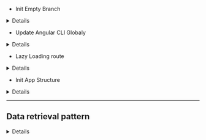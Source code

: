 - Init Empty Branch

<details>

```js
git switch --orphan test3
git commit --allow-empty -m "Initial"
git push -u origin test3
New-Item .gitignore
New-Item README.md
mkdir test3
cd test3
ng new RxJs --directory ./

```

</details>

- Update Angular CLI Globaly

<details>

```js
npm uninstall -g angular-cli
npm cache clean or npm cache verify // (if npm > 5) ~clean -f
npm install -g @angular/cli@latest
```

</details>

- Lazy Loading route

<details>

```js
ng generate module login --route login --module app.module
// OR THE SAME
ng g m login --routing
// res → login/login-routing.module.ts & login/login.module.ts
ng g c login
// res → login/login.component/html/scss/spec.ts/ts

```

</details>

- Init App Structure

<details>

```js
ng g c views/home/welcome --flat --skip-tests --inline-style --dry-run
ng g s views/product-categories/product-category --skip-tests --dry-run
ng g i views/product-categories/product-category --dry-run
g g c views/products/product-list --flat --skip-tests
ng g i views/products/product --dry-run
ng g s views/products/product --skip-tests --dry-run
ng g m views/products/product --flat --dry-run
ng g c views/products/product-list-alt/product-detail --flat --skip-tests --inline-style --dry-run
ng g c views/products/product-list-alt/product-list-alt --flat --skip-tests --inline-style --dry-run
ng g c views/products/product-list-alt/product-shell --flat --skip-tests --inline-style --dry-run
ng g s suppliers/supplier --skip-tests --dry-run

npm i angular-in-memory-web-api

ng g c views/error-page/page-not-found --flat --skip-tests --inline-style --inline-template --dry-run

npm i bootstrap
```

![Alt text](test3/src/readmeAssets/init-rxjs-app.png)

</details>

---

## Data retrieval pattern

<details>

- procedural

<details>
// interface

![Alt text](test3/src/readmeAssets/interface.png)

// service

![Alt text](test3/src/readmeAssets/service-get.png)

// error handle

![Alt text](test3/src/readmeAssets/err-handle.png)

// get data

![Alt text](test3/src/readmeAssets/get-data.png)

// display data

![Alt text](test3/src/readmeAssets/display-data.png)

</details>

- common pattern with an async pipe ("product$ | async")

<details>
// init stream$

![Alt text](test3/src/readmeAssets/async-1.png)

// template with async pipe

![Alt text](test3/src/readmeAssets/async-2.png)

</details>

- handling observable error

<details>
  - catch
  - optionally rethrow the error
  - replace the errored observable w a new observable

- RxJs Error Handling Features
  - catchError
    ![Alt text](test3/src/readmeAssets/catchError.png)
    ![Alt text](test3/src/readmeAssets/catchError-2.png)
  - throwError
    ![Alt text](test3/src/readmeAssets/throwError.png)
  - EMPTY
    ![Alt text](test3/src/readmeAssets/emptyError.png)

---

- catch and replace

![Alt text](test3/src/readmeAssets/catch-replace.png)

- catch and rethrow

![Alt text](test3/src/readmeAssets/catch-rethrow.png)

// or

![Alt text](test3/src/readmeAssets/catch-rethrow2.png)

// regular

![Alt text](test3/src/readmeAssets/handleError.png)

// reactive

![Alt text](test3/src/readmeAssets/handleError-reactive.png)

// code

![Alt text](test3/src/readmeAssets/handleError-reactive2.png)

</details>

- async pipe benefits

<details>
  - no need to subscribe
  - no need to unsubscribe
  - improve change detection

![Alt text](test3/src/readmeAssets/change-detection.png)

- implement change detection

![Alt text](test3/src/readmeAssets/change-detection-code.png)

// with change detection

![Alt text](test3/src/readmeAssets/change-detection-w.png)

// without change detection

![Alt text](test3/src/readmeAssets/change-detection-w-o.png)

</details>

- procedural vs declarative

<details>
// procedural

![Alt text](test3/src/readmeAssets/procedural.png)

// declarative

![Alt text](test3/src/readmeAssets/declarative.png)

</details>

- parameters handling

<details>

![Alt text](test3/src/readmeAssets/handling-parameters.png)

</details>

- mapping an HTTP Response

<details>

![Alt text](test3/src/readmeAssets/mapping-response.png)

![Alt text](test3/src/readmeAssets/mapping-http-response.png)

- mapping array elements

![Alt text](test3/src/readmeAssets/syntax-error.png)

// resolve syntax error (handle possibly undefined)

![Alt text](test3/src/readmeAssets/syntax-error-resolve.png)

// another fup

![Alt text](test3/src/readmeAssets/syntax-error-resolve2.png)

// transforming array elements

![Alt text](test3/src/readmeAssets/transforming-array.png)

// transforming data array!?

![Alt text](test3/src/readmeAssets/transforming-data-http.png)

// transforming tada res

![Alt text](test3/src/readmeAssets/transforming-data-http-res.png)

</details>

---

- types of combination operators/functions

<details>

// combine to a single Observable results (merge,concat)

![Alt text](test3/src/readmeAssets/merge-concat.png)

// flatten high-order Observables

![Alt text](test3/src/readmeAssets/mergeAll.png)

// emit a combined value (combineLatest, forkJoin withLatestFrom)

![Alt text](test3/src/readmeAssets/emit-combine.png)

// combineLatest

![Alt text](test3/src/readmeAssets/combine-latest.png)

// forkJoin (last not latest)

![Alt text](test3/src/readmeAssets/forkJoin.png)

// withLatestFom

![Alt text](test3/src/readmeAssets/withLatestFrom.png)

</details>

- mapping an Id to a string

<details>
// add string category

![Alt text](test3/src/readmeAssets/mapping-id-to-string.png)

// ad second stream

![Alt text](test3/src/readmeAssets/mapping-double-stream.png)

// combining the streams

![Alt text](test3/src/readmeAssets/combining-stream.png)

// combining the streams code

![Alt text](test3/src/readmeAssets/combining-stream-code.png)

// res

![Alt text](test3/src/readmeAssets/mappingResDoubleStream.png)

</details>

- reacting to actions RxJs Features (filter,startWith, Subject, BehaviorSubject)

<details>
// filter

![Alt text](test3/src/readmeAssets/filter.png)

// filter diagram

![Alt text](test3/src/readmeAssets/filter-marble.png)

// data stream vs action stream

![Alt text](test3/src/readmeAssets/dataStreamVsActionStream.png)

// combining data stream and action stream

![Alt text](test3/src/readmeAssets/combine-dataStreamAndAction.png)

// Observable: Unicast

![Alt text](test3/src/readmeAssets/observable-unicast.png)

// Subject: Multicast

![Alt text](test3/src/readmeAssets/subject-multicast.png)

// BehaviorSubject

![Alt text](test3/src/readmeAssets/behaviorSubject.png)

Creating an Action Stream

![Alt text](test3/src/readmeAssets/createActionStream.png)

// reacting to action

![Alt text](test3/src/readmeAssets/reactingToAction.png)

// reacting to action

![Alt text](test3/src/readmeAssets/reactingToActionCode.png)

// start with initial value

![Alt text](test3/src/readmeAssets/startWithInitial.png)

// StartWith operator

![Alt text](test3/src/readmeAssets/startWith.png)

// StartWith operator

![Alt text](test3/src/readmeAssets/startWithCode.png)

// OR BehaviorSubject

![Alt text](test3/src/readmeAssets/BehaviorSubjectCodeRes.png)

</details>

## Reacting to actions (selections)

<details>

- create action stream
  ![Alt text](test3/src/readmeAssets/createActionStream2.png)
- combine ActionStream with DataStream
  ![Alt text](test3/src/readmeAssets/combineActionWData.png)
- emit value to the ActionStream
  ![Alt text](test3/src/readmeAssets/emitValueToActionStream.png)
- ↓↓↓ // event emitter component.ts
  ![Alt text](test3/src/readmeAssets/componentEmitter.png)
- ↓↓↓ // event emitter component.html
  ![Alt text](test3/src/readmeAssets/componentEmitterHtml.png)
- ↓↓↓ // event emitter component.html - !!! change styles w ActionStream
  ![Alt text](test3/src/readmeAssets/componentEmitterHtmlStyles.png)
- bind Observable with ChangeDetectionStrategy.OnPush
- res:
  ![Alt text](test3/src/readmeAssets/detail-res-select.png)

</details>

- display error msg w action stream & changeDetectionStrategy

<details>

- init stream
  ![Alt text](test3/src/readmeAssets/errorMessageStream.png)
- set value to stream
  ![Alt text](test3/src/readmeAssets/setValueToStream.png)
- bind observable w async pipe
  ![Alt text](test3/src/readmeAssets/errorMsgWStreamDisplay.png)
- res: UI Error Display
  ![Alt text](test3/src/readmeAssets/UIerror.png)

</details>

## Managing State // merge, scan

<details>

- read only data
  ![Alt text](test3/src/readmeAssets/readOnlyData.png)
- incorporate a change in an Observable
  ![Alt text](test3/src/readmeAssets/incorporateObservable.png)
- RxJs Opeator: scan
  ![Alt text](test3/src/readmeAssets/scanDiagram.png)
  // with initial state
  ![Alt text](test3/src/readmeAssets/scanWithInitial.png)
  // array scan
  ![Alt text](test3/src/readmeAssets/scanWithArray.png)
- RxJs Opeator: merge
  ![Alt text](test3/src/readmeAssets/merge.png)
  // reacting to an Add Operation
  ![Alt text](test3/src/readmeAssets/mergePlusScan.png)
  // reacting to an Add Operation
  ![Alt text](test3/src/readmeAssets/mergePlusScanCode.png)
  // reacting to an Add Operation (POST)
  ![Alt text](test3/src/readmeAssets/mergePlusScanPostRequest.png)

</details>

## Caching Observables

<details>

- caching Observables
  ![Alt text](test3/src/readmeAssets/cachObservable.png)
- classic caching pattern
  ![Alt text](test3/src/readmeAssets/classicCachingPattern.png)
- declarative caching pattern
  ![Alt text](test3/src/readmeAssets/declarativeCachingPattern.png)
- shareReply used for
  ![Alt text](test3/src/readmeAssets/shareReplyUseFor.png)
- shareReply diagram
  ![Alt text](test3/src/readmeAssets/shareReply.png)
- share operator
  ![Alt text](test3/src/readmeAssets/shareOperator.png)
- shareReply usage (caching data)
  ![Alt text](test3/src/readmeAssets/cachingDataCode.png)
- shareReply usage (caching data)
  ![Alt text](test3/src/readmeAssets/cachingDataCode2.png)
- cache validation
  ![Alt text](test3/src/readmeAssets/refreshCashData.png)

</details>

## High-order Mapping Operators

<details>

- high-order mapping operators
  ![Alt text](test3/src/readmeAssets/observableEmits.png)
- observable return observable (not recomended technic)
  ![Alt text](test3/src/readmeAssets/observableObservable.png)
- RxJs Features (concatMap, mergeMap, switchMap)
  ![Alt text](test3/src/readmeAssets/highOrderFKUP.png)
- RxJs Features code
  ![Alt text](test3/src/readmeAssets/hoMappingCode.png)
- RxJs Features res
  ![Alt text](test3/src/readmeAssets/hoMappingRes.png)
- RxJs Features map nested subscription - bed practice
  ![Alt text](test3/src/readmeAssets/mapNestedSubscription.png)
- concatMap !!! SEQUENCE/ORDER !!!
  ![Alt text](test3/src/readmeAssets/concatMap.png)
- concatMap Diagram
  ![Alt text](test3/src/readmeAssets/concatMapDiagram.png)
- concatMap code (without nested subscription!!!)
  ![Alt text](test3/src/readmeAssets/concatMapCode.png)
- concatMap res
  ![Alt text](test3/src/readmeAssets/concatMapRes.png)
- mergeMap !!! PARALLEL/WITHOUT ORDER !!!
  ![Alt text](test3/src/readmeAssets/mergeMap.png)
- mergeMap Diagram
  ![Alt text](test3/src/readmeAssets/mergeMapDiagram.png)
- mergeMap code
  ![Alt text](test3/src/readmeAssets/mergeMapCode.png)
- mergeMap res
  ![Alt text](test3/src/readmeAssets/mergeMapRes.png)
- switchMap
  ![Alt text](test3/src/readmeAssets/switchMap.png)
- switchMap Diagram
  ![Alt text](test3/src/readmeAssets/switchMapDiagram.png)
- switchMap code
  ![Alt text](test3/src/readmeAssets/switchMapCode.png)
- switchMap res
  ![Alt text](test3/src/readmeAssets/switchMapRes.png)

---

### mapping HOC Observable

![Alt text](test3/src/readmeAssets/mappingHOCObservable.png)
// or
![Alt text](test3/src/readmeAssets/mappingHOCObservablePicture.png)
// hom res
![Alt text](test3/src/readmeAssets/hocRes.png)

</details>

</details>
